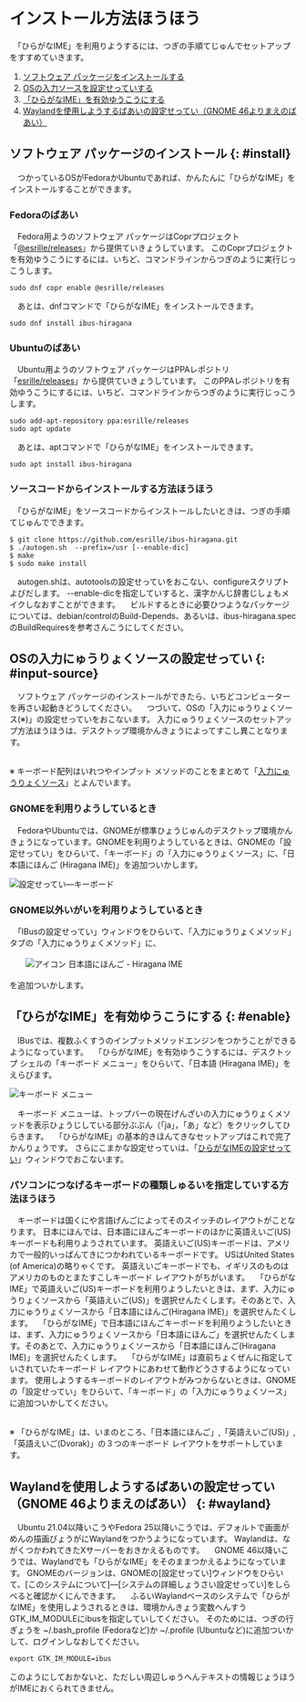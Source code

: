 # インストール￹方法￺ほうほう￻

　「ひらがなIME」を￹利用￺りよう￻するには、つぎの￹手順￺てじゅん￻でセットアップをすすめていきます。

1. [ソフトウェア パッケージをインストールする](#install)
2. [OSの入力ソースを￹設定￺せってい￻する](#input-source)
3. [「ひらがなIME」を￹有効￺ゆうこう￻にする](#enable)
4. [Waylandを￹使用￺しよう￻するばあいの￹設定￺せってい￻（GNOME 46よりまえのばあい）](#wayland)

## ソフトウェア パッケージのインストール {: #install}

　つかっているOSがFedoraかUbuntuであれば、かんたんに「ひらがなIME」をインストールすることができます。

### Fedoraのばあい

　Fedora￹用￺よう￻のソフトウェア パッケージはCoprプロジェクト「[@esrille/releases](https://copr.fedorainfracloud.org/coprs/g/esrille/releases/)」から￹提供￺ていきょう￻しています。
このCoprプロジェクトを￹有効￺ゆうこう￻にするには、いちど、コマンドラインからつぎのように￹実行￺じっこう￻します。

```
sudo dnf copr enable @esrille/releases
```

　あとは、dnfコマンドで「ひらがなIME」をインストールできます。

```
sudo dnf install ibus-hiragana
```

### Ubuntuのばあい

　Ubuntu￹用￺よう￻のソフトウェア パッケージはPPAレポジトリ「[esrille/releases](https://launchpad.net/~esrille/+archive/ubuntu/releases)」から￹提供￺ていきょう￻しています。
このPPAレポジトリを￹有効￺ゆうこう￻にするには、いちど、コマンドラインからつぎのように￹実行￺じっこう￻します。

```
sudo add-apt-repository ppa:esrille/releases
sudo apt update
```

　あとは、aptコマンドで「ひらがなIME」をインストールできます。

```
sudo apt install ibus-hiragana
```

### ソースコードからインストールする￹方法￺ほうほう￻

　「ひらがなIME」をソースコードからインストールしたいときは、つぎの￹手順￺てじゅん￻でできます。

```
$ git clone https://github.com/esrille/ibus-hiragana.git
$ ./autogen.sh  --prefix=/usr [--enable-dic]
$ make
$ sudo make install
```

　autogen.shは、autotoolsの￹設定￺せってい￻をおこない、configureスクリプトよびだします。
--enable-dicを￹指定￺してい￻すると、￹漢字￺かんじ￻￹辞書￺じしょ￻もメイクしなおすことができます。
　ビルドするときに￹必要￺ひつよう￻なパッケージについては、debian/controlのBuild-Depends、あるいは、ibus-hiragana.specのBuildRequiresを￹参考￺さんこう￻にしてください。

## OSの￹入力￺にゅうりょく￻ソースの￹設定￺せってい￻ {: #input-source}

　ソフトウェア パッケージのインストールができたら、いちどコンピューターを￹再￺さい￻￹起動￺きどう￻してください。
　つづいて、OSの「￹入力￺にゅうりょく￻ソース(※)」の￹設定￺せってい￻をおこないます。
￹入力￺にゅうりょく￻ソースのセットアップ￹方法￺ほうほう￻は、デスクトップ￹環境￺かんきょう￻によってすこし￹異￺こと￻なります。

<br>※ キーボード￹配列￺はいれつ￻やインプット メソッドのことをまとめて「[￹入力￺にゅうりょく￻ソース](https://wiki.gnome.org/Design/OS/LanguageInput)」とよんでいます。

### GNOMEを￹利用￺りよう￻しているとき

　FedoraやUbuntuでは、GNOMEが￹標準￺ひょうじゅん￻のデスクトップ￹環境￺かんきょう￻になっています。GNOMEを￹利用￺りよう￻しているときは、GNOMEの「￹設定￺せってい￻」をひらいて、「キーボード」の「￹入力￺にゅうりょく￻ソース」に、「￹日本語￺にほんご￻ (Hiragana IME)」を￹追加￺ついか￻します。

![￹設定￺せってい￻—キーボード](settings-keyboard.png)

### GNOME￹以外￺いがい￻を￹利用￺りよう￻しているとき

　「IBusの￹設定￺せってい￻」ウィンドウをひらいて、「￹入力￺にゅうりょく￻メソッド」タブの「￹入力￺にゅうりょく￻メソッド」に、
<br><br>
　　![アイコン](icon.png) ￹日本語￺にほんご￻ - Hiragana IME
<br><br>
を￹追加￺ついか￻します。

## 「ひらがなIME」を￹有効￺ゆうこう￻にする {: #enable}

　IBusでは、￹複数￺ふくすう￻のインプットメソッドエンジンをつかうことができるようになっています。
　「ひらがなIME」を￹有効￺ゆうこう￻するには、デスクトップ シェルの「キーボード メニュー」をひらいて、「日本語 (Hiragana IME)」をえらびます。

![キーボード メニュー](keyboard-menu.png)

　キーボード メニューは、トップバーの￹現在￺げんざい￻の￹入力￺にゅうりょく￻メソッドを￹表示￺ひょうじ￻している￹部分￺ぶぶん￻（「<nobr>ja</nobr>｣，｢<nobr>あ</nobr>」など）をクリックしてひらきます。
　「ひらがなIME」の￹基本的￺きほんてき￻なセットアップはこれで￹完了￺かんりょう￻です。
さらにこまかな￹設定￺せってい￻は、「[ひらがなIMEの￹設定￺せってい￻](settings.html)」ウィンドウでおこないます。

### パソコンにつなげるキーボードの￹種類￺しゅるい￻を￹指定￺してい￻する￹方法￺ほうほう￻

　キーボードは￹国￺くに￻や￹言語￺げんご￻によってそのスイッチのレイアウトがことなります。
￹日本￺にほん￻では、￹日本語￺にほんご￻キーボードのほかに￹英語￺えいご￻(US)キーボードも￹利用￺りよう￻されています。
￹英語￺えいご￻(US)キーボードは、アメリカで￹一般的￺いっぱんてき￻につかわれているキーボードです。
USはUnited States (of America)の￹略￺りゃく￻です。
￹英語￺えいご￻キーボードでも、イギリスのものはアメリカのものとまたすこしキーボード レイアウトがちがいます。
　「ひらがなIME」で￹英語￺えいご￻(US)キーボードを￹利用￺りよう￻したいときは、まず、￹入力￺にゅうりょく￻ソースから「￹英語￺えいご￻(US)」を￹選択￺せんたく￻します。そのあとで、￹入力￺にゅうりょく￻ソースから「￹日本語￺にほんご￻(Hiragana IME)」を￹選択￺せんたく￻します。
　「ひらがなIME」で￹日本語￺にほんご￻キーボードを￹利用￺りよう￻したいときは、まず、￹入力￺にゅうりょく￻ソースから「￹日本語￺にほんご￻」を￹選択￺せんたく￻します。そのあとで、￹入力￺にゅうりょく￻ソースから「￹日本語￺にほんご￻(Hiragana IME)」を￹選択￺せんたく￻します。
　「ひらがなIME」は￹直前￺ちょくぜん￻に￹指定￺してい￻されていたキーボード レイアウトにあわせて￹動作￺どうさ￻するようになっています。
￹使用￺しよう￻するキーボードのレイアウトがみつからないときは、GNOMEの「￹設定￺せってい￻」をひらいて、「キーボード」の「￹入力￺にゅうりょく￻ソース」に￹追加￺ついか￻してください。

<br>※ 「ひらがなIME」は、いまのところ、「￹日本語￺にほんご￻」,「￹英語￺えいご￻(US)」,「￹英語￺えいご￻(Dvorak)」の３つのキーボード レイアウトをサポートしています。

## Waylandを￹使用￺しよう￻するばあいの￹設定￺せってい￻（GNOME 46よりまえのばあい） {: #wayland}

　Ubuntu 21.04￹以降￺いこう￻やFedora 25￹以降￺いこう￻では、デフォルトで￹画面￺がめん￻の￹描画￺びょうが￻にWaylandをつかうようになっています。
Waylandは、ながくつかわれてきたXサーバーをおきかえるものです。
　GNOME 46￹以降￺いこう￻では、Waylandでも「ひらがなIME」をそのままつかえるようになっています。
GNOMEのバージョンは、GNOMEの[￹設定￺せってい￻]ウィンドウをひらいて、[このシステムについて]—[システムの￹詳細￺しょうさい￻￹設定￺せってい￻]をしらべると￹確認￺かくにん￻できます。
　ふるいWaylandベースのシステムで「ひらがなIME」を￹使用￺しよう￻されるときは、￹環境￺かんきょう￻￹変数￺へんすう￻GTK_IM_MODULEにibusを￹指定￺してい￻してください。
そのためには、つぎの￹行￺ぎょう￻を ~/.bash_profile (Fedoraなど)か ~/.profile (Ubuntuなど)に￹追加￺ついか￻して、ログインしなおしてください。

```
export GTK_IM_MODULE=ibus
```

このようにしておかないと、ただしい￹周辺￺しゅうへん￻テキストの￹情報￺じょうほう￻がIMEにおくられてきません。
